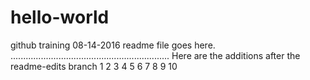 # hello-world
github training 08-14-2016
readme file goes here.
...............................................................
Here are the additions after the readme-edits branch
1
2
3
4
5
6
7
8
9
10
